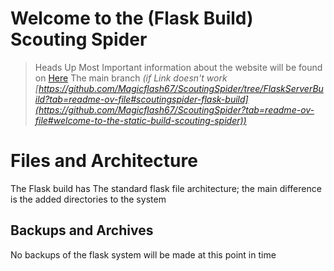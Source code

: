 # Welcome to the (Flask Build) Scouting Spider 

> Heads Up Most Important information about the website will be found on [Here]([https://github.com/Magicflash67/ScoutingSpider/tree/FlaskServerBuild?tab=readme-ov-file#scoutingspider-flask-build]) The main branch
>  *(if Link doesn't work [https://github.com/Magicflash67/ScoutingSpider/tree/FlaskServerBuild?tab=readme-ov-file#scoutingspider-flask-build](https://github.com/Magicflash67/ScoutingSpider?tab=readme-ov-file#welcome-to-the-static-build-scouting-spider))*
# Files and Architecture
The Flask build has The standard flask file architecture; the main difference is the added directories to the system 

## Backups and Archives
No backups of the flask system will be made at this point in time 
